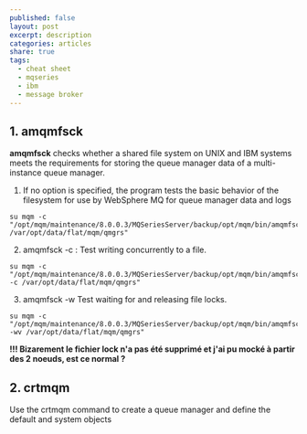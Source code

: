 ```yaml
---
published: false
layout: post
excerpt: description
categories: articles
share: true
tags:
  - cheat sheet
  - mqseries
  - ibm
  - message broker
---
```

## 1. amqmfsck
**amqmfsck** checks whether a shared file system on UNIX and IBM systems meets the requirements for storing the queue manager data of a multi-instance queue manager. 

1. If no option is specified, the program tests the basic behavior of the filesystem for use by WebSphere MQ for queue manager data and logs
```shell
su mqm -c "/opt/mqm/maintenance/8.0.0.3/MQSeriesServer/backup/opt/mqm/bin/amqmfsck /var/opt/data/flat/mqm/qmgrs"
```

2. amqmfsck -c : Test writing concurrently to a file.
```shell
su mqm -c "/opt/mqm/maintenance/8.0.0.3/MQSeriesServer/backup/opt/mqm/bin/amqmfsck -c /var/opt/data/flat/mqm/qmgrs"
```

3.  amqmfsck -w   Test waiting for and releasing file locks.
```shell
su mqm -c "/opt/mqm/maintenance/8.0.0.3/MQSeriesServer/backup/opt/mqm/bin/amqmfsck -wv /var/opt/data/flat/mqm/qmgrs"
```
**!!! Bizarement le fichier lock n'a pas été supprimé et j'ai pu mocké à partir des 2 noeuds, est ce normal ?**

## 2. crtmqm
Use the crtmqm command to create a queue manager and define the default and system objects